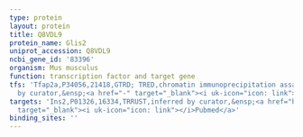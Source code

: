 ```yaml
---
type: protein
layout: protein
title: Q8VDL9
protein_name: Glis2
uniprot_accession: Q8VDL9
ncbi_gene_id: '83396'
organism: Mus musculus
function: transcription factor and target gene
tfs: 'Tfap2a,P34056,21418,GTRD; TRED,chromatin immunoprecipitation assay; inferred
  by curator,&ensp;<a href="-" target="_blank"><i uk-icon="icon: link"></i>Pubmed</a>'
targets: 'Ins2,P01326,16334,TRRUST,inferred by curator,&ensp;<a href="https://www.ncbi.nlm.nih.gov/pubmed/?term=21127075%5Buid%5D"
  target="_blank"><i uk-icon="icon: link"></i>Pubmed</a>'
binding_sites: ''
---
```

